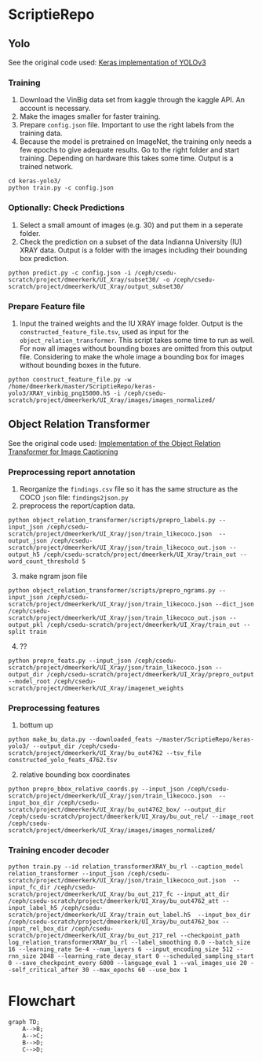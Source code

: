 # ScriptieRepo


## Yolo
See the original code used: [Keras implementation of YOLOv3 ](https://github.com/qqwweee/keras-yolo3/tree/e6598d13c703029b2686bc2eb8d5c09badf42992)
### Training
1. Download the VinBig data set from kaggle through the kaggle API. An account is necessary.
2. Make the images smaller for faster training.
3. Prepare `config.json` file. Important to use the right labels from the training data.
4. Because the model is pretrained on ImageNet, the training only needs a few epochs to give adequate results. Go to the right folder and start training. Depending on hardware this takes some time. Output is a trained network.
```
cd keras-yolo3/
python train.py -c config.json
```
### Optionally: Check Predictions
1. Select a small amount of images (e.g. 30) and put them in a seperate folder.
1. Check the prediction on a subset of the data Indianna University (IU) XRAY data. Output is a folder with the images including their bounding box prediction.
```
python predict.py -c config.json -i /ceph/csedu-scratch/project/dmeerkerk/UI_Xray/subset30/ -o /ceph/csedu-scratch/project/dmeerkerk/UI_Xray/output_subset30/
```
### Prepare Feature file
1. Input the trained weights and the IU XRAY image folder. Output is the `constructed_feature_file.tsv`, used as input for the `object_relation_transformer`. This script takes some time to run as well. For now all images without bounding boxes are omitted from this output file. Considering to make the whole image a bounding box for images without bounding boxes in the future.
```
python construct_feature_file.py -w /home/dmeerkerk/master/ScriptieRepo/keras-yolo3/XRAY_vinbig_png15000.h5 -i /ceph/csedu-scratch/project/dmeerkerk/UI_Xray/images/images_normalized/
```
## Object Relation Transformer
See the original code used: [Implementation of the Object Relation Transformer for Image Captioning ](https://github.com/yahoo/object_relation_transformer/tree/ec4a29904035e4b3030a9447d14c323b4f321191)

### Preprocessing report annotation
1. Reorganize the `findings.csv` file so it has the same structure as the COCO `json` file: `findings2json.py`
2. preprocess the report/caption data.
```
python object_relation_transformer/scripts/prepro_labels.py --input_json /ceph/csedu-scratch/project/dmeerkerk/UI_Xray/json/train_likecoco.json  --output_json /ceph/csedu-scratch/project/dmeerkerk/UI_Xray/json/train_likecoco_out.json --output_h5 /ceph/csedu-scratch/project/dmeerkerk/UI_Xray/train_out --word_count_threshold 5
```
3. make ngram json file
```
python object_relation_transformer/scripts/prepro_ngrams.py --input_json /ceph/csedu-scratch/project/dmeerkerk/UI_Xray/json/train_likecoco.json --dict_json /ceph/csedu-scratch/project/dmeerkerk/UI_Xray/json/train_likecoco_out.json --output_pkl /ceph/csedu-scratch/project/dmeerkerk/UI_Xray/train_out --split train

```
4. ??
```
python prepro_feats.py --input_json /ceph/csedu-scratch/project/dmeerkerk/UI_Xray/json/train_likecoco.json --output_dir /ceph/csedu-scratch/project/dmeerkerk/UI_Xray/prepro_output --model_root /ceph/csedu-scratch/project/dmeerkerk/UI_Xray/imagenet_weights
```
### Preprocessing features
1. bottum up
```
python make_bu_data.py --downloaded_feats ~/master/ScriptieRepo/keras-yolo3/ --output_dir /ceph/csedu-scratch/project/dmeerkerk/UI_Xray/bu_out4762 --tsv_file constructed_yolo_feats_4762.tsv
```
2. relative bounding box coordinates
```
python prepro_bbox_relative_coords.py --input_json /ceph/csedu-scratch/project/dmeerkerk/UI_Xray/json/train_likecoco.json  --input_box_dir /ceph/csedu-scratch/project/dmeerkerk/UI_Xray/bu_out4762_box/ --output_dir /ceph/csedu-scratch/project/dmeerkerk/UI_Xray/bu_out_rel/ --image_root /ceph/csedu-scratch/project/dmeerkerk/UI_Xray/images/images_normalized/

```
### Training encoder decoder
```
python train.py --id relation_transformerXRAY_bu_rl --caption_model relation_transformer --input_json /ceph/csedu-scratch/project/dmeerkerk/UI_Xray/json/train_likecoco_out.json  --input_fc_dir /ceph/csedu-scratch/project/dmeerkerk/UI_Xray/bu_out_217_fc --input_att_dir /ceph/csedu-scratch/project/dmeerkerk/UI_Xray/bu_out4762_att --input_label_h5 /ceph/csedu-scratch/project/dmeerkerk/UI_Xray/train_out_label.h5  --input_box_dir /ceph/csedu-scratch/project/dmeerkerk/UI_Xray/bu_out4762_box --input_rel_box_dir /ceph/csedu-scratch/project/dmeerkerk/UI_Xray/bu_out_217_rel --checkpoint_path log_relation_transformerXRAY_bu_rl --label_smoothing 0.0 --batch_size 16 --learning_rate 5e-4 --num_layers 6 --input_encoding_size 512 --rnn_size 2048 --learning_rate_decay_start 0 --scheduled_sampling_start 0 --save_checkpoint_every 6000 --language_eval 1 --val_images_use 20 --self_critical_after 30 --max_epochs 60 --use_box 1

```
# Flowchart

```mermaid
graph TD;
    A-->B;
    A-->C;
    B-->D;
    C-->D;
```
